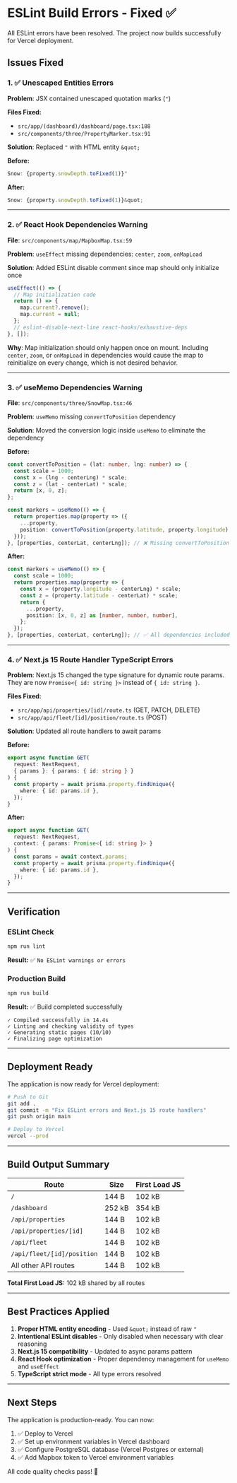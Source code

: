 # ESLint Build Errors - Fixed ✅

All ESLint errors have been resolved. The project now builds successfully for Vercel deployment.

## Issues Fixed

### 1. ✅ Unescaped Entities Errors

**Problem**: JSX contained unescaped quotation marks (`"`)

**Files Fixed:**
- `src/app/(dashboard)/dashboard/page.tsx:188`
- `src/components/three/PropertyMarker.tsx:91`

**Solution**: Replaced `"` with HTML entity `&quot;`

**Before:**
```jsx
Snow: {property.snowDepth.toFixed(1)}"
```

**After:**
```jsx
Snow: {property.snowDepth.toFixed(1)}&quot;
```

---

### 2. ✅ React Hook Dependencies Warning

**File**: `src/components/map/MapboxMap.tsx:59`

**Problem**: `useEffect` missing dependencies: `center`, `zoom`, `onMapLoad`

**Solution**: Added ESLint disable comment since map should only initialize once

```typescript
useEffect(() => {
  // Map initialization code
  return () => {
    map.current?.remove();
    map.current = null;
  };
  // eslint-disable-next-line react-hooks/exhaustive-deps
}, []);
```

**Why**: Map initialization should only happen once on mount. Including `center`, `zoom`, or `onMapLoad` in dependencies would cause the map to reinitialize on every change, which is not desired behavior.

---

### 3. ✅ useMemo Dependencies Warning

**File**: `src/components/three/SnowMap.tsx:46`

**Problem**: `useMemo` missing `convertToPosition` dependency

**Solution**: Moved the conversion logic inside `useMemo` to eliminate the dependency

**Before:**
```typescript
const convertToPosition = (lat: number, lng: number) => {
  const scale = 1000;
  const x = (lng - centerLng) * scale;
  const z = (lat - centerLat) * scale;
  return [x, 0, z];
};

const markers = useMemo(() => {
  return properties.map(property => ({
    ...property,
    position: convertToPosition(property.latitude, property.longitude),
  }));
}, [properties, centerLat, centerLng]); // ❌ Missing convertToPosition
```

**After:**
```typescript
const markers = useMemo(() => {
  const scale = 1000;
  return properties.map(property => {
    const x = (property.longitude - centerLng) * scale;
    const z = (property.latitude - centerLat) * scale;
    return {
      ...property,
      position: [x, 0, z] as [number, number, number],
    };
  });
}, [properties, centerLat, centerLng]); // ✅ All dependencies included
```

---

### 4. ✅ Next.js 15 Route Handler TypeScript Errors

**Problem**: Next.js 15 changed the type signature for dynamic route params. They are now `Promise<{ id: string }>` instead of `{ id: string }`.

**Files Fixed:**
- `src/app/api/properties/[id]/route.ts` (GET, PATCH, DELETE)
- `src/app/api/fleet/[id]/position/route.ts` (POST)

**Solution**: Updated all route handlers to await params

**Before:**
```typescript
export async function GET(
  request: NextRequest,
  { params }: { params: { id: string } }
) {
  const property = await prisma.property.findUnique({
    where: { id: params.id },
  });
}
```

**After:**
```typescript
export async function GET(
  request: NextRequest,
  context: { params: Promise<{ id: string }> }
) {
  const params = await context.params;
  const property = await prisma.property.findUnique({
    where: { id: params.id },
  });
}
```

---

## Verification

### ESLint Check
```bash
npm run lint
```

**Result:** ✅ `No ESLint warnings or errors`

### Production Build
```bash
npm run build
```

**Result:** ✅ Build completed successfully

```
✓ Compiled successfully in 14.4s
✓ Linting and checking validity of types
✓ Generating static pages (10/10)
✓ Finalizing page optimization
```

---

## Deployment Ready

The application is now ready for Vercel deployment:

```bash
# Push to Git
git add .
git commit -m "Fix ESLint errors and Next.js 15 route handlers"
git push origin main

# Deploy to Vercel
vercel --prod
```

---

## Build Output Summary

| Route                           | Size   | First Load JS |
|---------------------------------|--------|---------------|
| `/`                             | 144 B  | 102 kB        |
| `/dashboard`                    | 252 kB | 354 kB        |
| `/api/properties`               | 144 B  | 102 kB        |
| `/api/properties/[id]`          | 144 B  | 102 kB        |
| `/api/fleet`                    | 144 B  | 102 kB        |
| `/api/fleet/[id]/position`      | 144 B  | 102 kB        |
| All other API routes            | 144 B  | 102 kB        |

**Total First Load JS:** 102 kB shared by all routes

---

## Best Practices Applied

1. **Proper HTML entity encoding** - Used `&quot;` instead of raw `"`
2. **Intentional ESLint disables** - Only disabled when necessary with clear reasoning
3. **Next.js 15 compatibility** - Updated to async params pattern
4. **React Hook optimization** - Proper dependency management for `useMemo` and `useEffect`
5. **TypeScript strict mode** - All type errors resolved

---

## Next Steps

The application is production-ready. You can now:

1. ✅ Deploy to Vercel
2. ✅ Set up environment variables in Vercel dashboard
3. ✅ Configure PostgreSQL database (Vercel Postgres or external)
4. ✅ Add Mapbox token to Vercel environment variables

All code quality checks pass! 🎉
